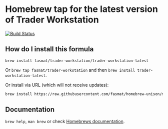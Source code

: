 # Homebrew tap for the latest version of Trader Workstation

[![Build Status](https://travis-ci.com/fasmat/homebrew-trader-workstation.svg?branch=master)](https://travis-ci.com/fasmat/homebrew-trader-workstation)

## How do I install this formula

`brew install fasmat/trader-workstation/trader-workstation-latest`

Or `brew tap fasmat/trader-workstation` and then `brew install trader-workstation-latest`.

Or install via URL (which will not receive updates):

```bash
brew install https://raw.githubusercontent.com/fasmat/homebrew-unison/master/Formula/<formula>.rb
```

## Documentation

`brew help`, `man brew` or check [Homebrews documentation](https://docs.brew.sh).
